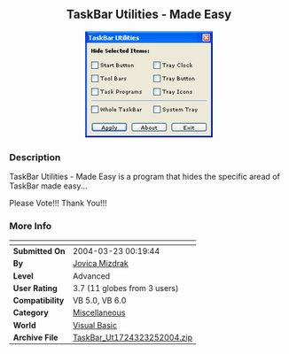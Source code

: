 ﻿<div align="center">

## TaskBar Utilities \- Made Easy

<img src="PIC2004325735267510.gif">
</div>

### Description

TaskBar Utilities - Made Easy is a program that hides the specific aread of TaskBar made easy...

Please Vote!!! Thank You!!!
 
### More Info
 


<span>             |<span>
---                |---
**Submitted On**   |2004-03-23 00:19:44
**By**             |[Jovica Mizdrak](https://github.com/Planet-Source-Code/PSCIndex/blob/master/ByAuthor/jovica-mizdrak.md)
**Level**          |Advanced
**User Rating**    |3.7 (11 globes from 3 users)
**Compatibility**  |VB 5\.0, VB 6\.0
**Category**       |[Miscellaneous](https://github.com/Planet-Source-Code/PSCIndex/blob/master/ByCategory/miscellaneous__1-1.md)
**World**          |[Visual Basic](https://github.com/Planet-Source-Code/PSCIndex/blob/master/ByWorld/visual-basic.md)
**Archive File**   |[TaskBar\_Ut1724323252004\.zip](https://github.com/Planet-Source-Code/jovica-mizdrak-taskbar-utilities-made-easy__1-52640/archive/master.zip)








